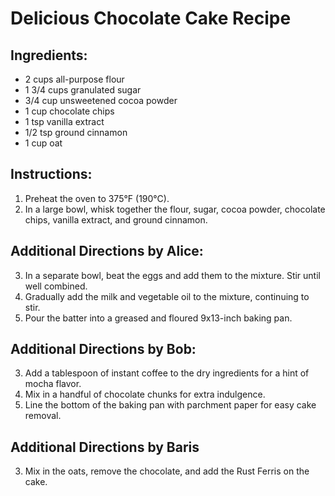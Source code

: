 # Delicious Chocolate Cake Recipe

## Ingredients:
- 2 cups all-purpose flour
- 1 3/4 cups granulated sugar
- 3/4 cup unsweetened cocoa powder
- 1 cup chocolate chips
- 1 tsp vanilla extract
- 1/2 tsp ground cinnamon
- 1 cup oat

## Instructions:
1. Preheat the oven to 375°F (190°C).
2. In a large bowl, whisk together the flour, sugar, cocoa powder, chocolate chips, vanilla extract, and ground cinnamon.

## Additional Directions by Alice:
3. In a separate bowl, beat the eggs and add them to the mixture. Stir until well combined.
4. Gradually add the milk and vegetable oil to the mixture, continuing to stir.
5. Pour the batter into a greased and floured 9x13-inch baking pan.

## Additional Directions by Bob:
3. Add a tablespoon of instant coffee to the dry ingredients for a hint of mocha flavor.
4. Mix in a handful of chocolate chunks for extra indulgence.
5. Line the bottom of the baking pan with parchment paper for easy cake removal.

## Additional Directions by Baris
3. Mix in the oats, remove the chocolate, and add the Rust Ferris on the cake.
